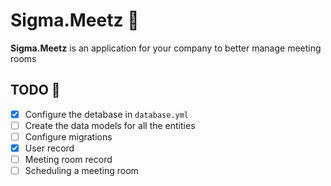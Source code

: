 # Sigma.Meetz 👥 
__Sigma.Meetz__ is an application for your company to better manage meeting rooms

## TODO 🔨
- [X] Configure the detabase in `database.yml`
- [ ] Create the data models for all the entities
- [ ] Configure migrations
- [X] User record
- [ ] Meeting room record
- [ ] Scheduling a meeting room  